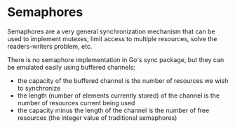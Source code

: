 # Semaphores
Semaphores are a very general synchronization mechanism that can be used to implement mutexes, limit access to multiple resources, solve the readers-writers problem, etc.

There is no semaphore implementation in Go's sync package, but they can be emulated easily using buffered channels:

- the capacity of the buffered channel is the number of resources we wish to synchronize
- the length (number of elements currently stored) of the channel is the number of resources current being used
- the capacity minus the length of the channel is the number of free resources (the integer value of traditional semaphores)

